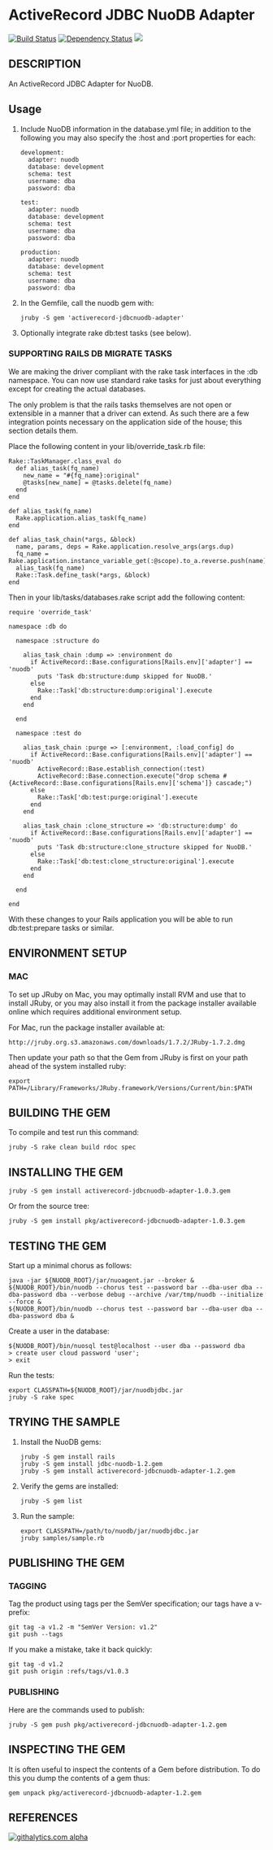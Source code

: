 # ActiveRecord JDBC NuoDB Adapter 

[<img
src="https://api.travis-ci.org/nuodb/activerecord-jdbcnuodb-adapter.png?branch
=master" alt="Build Status"
/>](http://travis-ci.org/nuodb/activerecord-jdbcnuodb-adapter) [<img
src="https://gemnasium.com/nuodb/activerecord-jdbcnuodb-adapter.png?travis"
alt="Dependency Status"
/>](https://gemnasium.com/nuodb/activerecord-jdbcnuodb-adapter) [<img
src="https://codeclimate.com/github/nuodb/activerecord-jdbcnuodb-adapter.png"
/>](https://codeclimate.com/github/nuodb/activerecord-jdbcnuodb-adapter)

## DESCRIPTION

An ActiveRecord JDBC Adapter for NuoDB.

## Usage

1.  Include NuoDB information in the database.yml file; in addition to the
    following you may also specify the :host and :port properties for each:

        development:
          adapter: nuodb
          database: development
          schema: test
          username: dba
          password: dba

        test:
          adapter: nuodb
          database: development
          schema: test
          username: dba
          password: dba

        production:
          adapter: nuodb
          database: development
          schema: test
          username: dba
          password: dba

2.  In the Gemfile, call the nuodb gem with:

        jruby -S gem 'activerecord-jdbcnuodb-adapter'

3.  Optionally integrate rake db:test tasks (see below).


### SUPPORTING RAILS DB MIGRATE TASKS

We are making the driver compliant with the rake task interfaces in the :db
namespace. You can now use standard rake tasks for just about everything
except for creating the actual databases.

The only problem is that the rails tasks themselves are not open or extensible
in a manner that a driver can extend. As such there are a few integration
points necessary on the application side of the house; this section details
them.

Place the following content in your lib/override_task.rb file:

    Rake::TaskManager.class_eval do
      def alias_task(fq_name)
        new_name = "#{fq_name}:original"
        @tasks[new_name] = @tasks.delete(fq_name)
      end
    end

    def alias_task(fq_name)
      Rake.application.alias_task(fq_name)
    end

    def alias_task_chain(*args, &block)
      name, params, deps = Rake.application.resolve_args(args.dup)
      fq_name = Rake.application.instance_variable_get(:@scope).to_a.reverse.push(name).join(':')
      alias_task(fq_name)
      Rake::Task.define_task(*args, &block)
    end

Then in your lib/tasks/databases.rake script add the following content:

    require 'override_task'

    namespace :db do

      namespace :structure do

        alias_task_chain :dump => :environment do
          if ActiveRecord::Base.configurations[Rails.env]['adapter'] == 'nuodb'
            puts 'Task db:structure:dump skipped for NuoDB.'
          else
            Rake::Task['db:structure:dump:original'].execute
          end
        end

      end

      namespace :test do

        alias_task_chain :purge => [:environment, :load_config] do
          if ActiveRecord::Base.configurations[Rails.env]['adapter'] == 'nuodb'
            ActiveRecord::Base.establish_connection(:test)
            ActiveRecord::Base.connection.execute("drop schema #{ActiveRecord::Base.configurations[Rails.env]['schema']} cascade;")
          else
            Rake::Task['db:test:purge:original'].execute
          end
        end

        alias_task_chain :clone_structure => 'db:structure:dump' do
          if ActiveRecord::Base.configurations[Rails.env]['adapter'] == 'nuodb'
            puts 'Task db:structure:clone_structure skipped for NuoDB.'
          else
            Rake::Task['db:test:clone_structure:original'].execute
          end
        end

      end

    end

With these changes to your Rails application you will be able to run
db:test:prepare tasks or similar.

## ENVIRONMENT SETUP

### MAC

To set up JRuby on Mac, you may optimally install RVM and use that to install
JRuby, or you may also install it from the package installer available online
which requires additional environment setup.

For Mac, run the package installer available at:

    http://jruby.org.s3.amazonaws.com/downloads/1.7.2/JRuby-1.7.2.dmg

Then update your path so that the Gem from JRuby is first on your path ahead
of the system installed ruby:

    export PATH=/Library/Frameworks/JRuby.framework/Versions/Current/bin:$PATH

## BUILDING THE GEM

To compile and test run this command:

    jruby -S rake clean build rdoc spec

## INSTALLING THE GEM

    jruby -S gem install activerecord-jdbcnuodb-adapter-1.0.3.gem

Or from the source tree:

    jruby -S gem install pkg/activerecord-jdbcnuodb-adapter-1.0.3.gem

## TESTING THE GEM

Start up a minimal chorus as follows:

    java -jar ${NUODB_ROOT}/jar/nuoagent.jar --broker &
    ${NUODB_ROOT}/bin/nuodb --chorus test --password bar --dba-user dba --dba-password dba --verbose debug --archive /var/tmp/nuodb --initialize --force &
    ${NUODB_ROOT}/bin/nuodb --chorus test --password bar --dba-user dba --dba-password dba &

Create a user in the database:

    ${NUODB_ROOT}/bin/nuosql test@localhost --user dba --password dba
    > create user cloud password 'user';
    > exit

Run the tests:

    export CLASSPATH=${NUODB_ROOT}/jar/nuodbjdbc.jar
    jruby -S rake spec

## TRYING THE SAMPLE

1.  Install the NuoDB gems:

        jruby -S gem install rails
        jruby -S gem install jdbc-nuodb-1.2.gem
        jruby -S gem install activerecord-jdbcnuodb-adapter-1.2.gem

2.  Verify the gems are installed:

        jruby -S gem list

3.  Run the sample:

        export CLASSPATH=/path/to/nuodb/jar/nuodbjdbc.jar
        jruby samples/sample.rb


## PUBLISHING THE GEM

### TAGGING

Tag the product using tags per the SemVer specification; our tags have a
v-prefix:

    git tag -a v1.2 -m "SemVer Version: v1.2"
    git push --tags

If you make a mistake, take it back quickly:

    git tag -d v1.2
    git push origin :refs/tags/v1.0.3

### PUBLISHING

Here are the commands used to publish:

    jruby -S gem push pkg/activerecord-jdbcnuodb-adapter-1.2.gem

## INSPECTING THE GEM

It is often useful to inspect the contents of a Gem before distribution. To do
this you dump the contents of a gem thus:

    gem unpack pkg/activerecord-jdbcnuodb-adapter-1.2.gem

## REFERENCES

[![githalytics.com alpha](https://cruel-carlota.pagodabox.com/74e4ed41ce2e3147bdd475979e32e309 "githalytics.com")](http://githalytics.com/nuodb/activerecord-jdbcnuodb-adapter)

